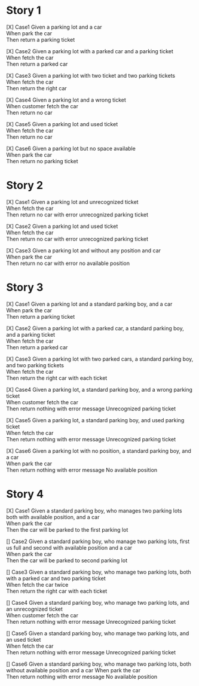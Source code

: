 # Story 1
[X] Case1
    Given a parking lot and a car  
    When park the car  
    Then return a parking ticket  

[X] Case2
    Given a parking lot with a parked car and a parking ticket  
    When fetch the car  
    Then return a parked car  

[X] Case3
    Given a parking lot with two ticket and two parking tickets  
    When fetch the car  
    Then return the right car  

[X] Case4
    Given a parking lot and a wrong ticket  
    When customer fetch the car  
    Then return no car

[X] Case5
    Given a parking lot and used ticket  
    When fetch the car  
    Then return no car  

[X] Case6
    Given a parking lot but no space available  
    When park the car  
    Then return no parking ticket 

# Story 2
[X] Case1
    Given a parking lot and unrecognized ticket  
    When fetch the car  
    Then return no car with error unrecognized parking ticket  

[X] Case2
    Given a parking lot and used ticket  
    When fetch the car  
    Then return no car with error unrecognized parking ticket 

[X] Case3
    Given a parking lot and without any position and car  
    When park the car  
    Then return no car with error no available position

# Story 3
[X] Case1
Given a parking lot and a standard parking boy, and a car  
When park the car  
Then return a parking ticket

[X] Case2
Given a parking lot with a parked car, a standard parking boy, and a parking ticket  
When fetch the car  
Then return a parked car

[X] Case3
Given a parking lot with two parked cars, a standard parking boy, and two parking tickets  
When fetch the car  
Then return the right car with each ticket

[X] Case4
Given a parking lot, a standard parking boy, and a wrong parking ticket  
When customer fetch the car  
Then return nothing with error message Unrecognized parking ticket

[X] Case5
Given a parking lot, a standard parking boy, and used parking ticket  
When fetch the car  
Then return nothing with error message Unrecognized parking ticket

[X] Case6
Given a parking lot with no  position, a standard parking boy, and a car  
When park the car  
Then return nothing with error message No available position

# Story 4
[X] Case1
Given a standard parking boy, who manages two parking lots both with available position, and a car  
When park the car  
Then the car will be parked to the first parking lot

[] Case2
Given a standard parking boy, who manage two parking lots, first us full and second with available position and a car  
When park the car  
Then the car will be parked to second parking lot

[] Case3
Given a standard parking boy, who manage two parking lots, both with a parked car and two parking ticket  
When fetch the car twice  
Then return the right car with each ticket

[] Case4
Given a standard parking boy, who manage two parking lots, and an unrecognized ticket  
When customer fetch the car  
Then return nothing with error message Unrecognized parking ticket

[] Case5
Given a standard parking boy, who manage two parking lots, and an used ticket   
When fetch the car  
Then return nothing with error message Unrecognized parking ticket

[] Case6
Given a standard parking boy, who manage two parking lots, both without available position and a car
When park the car  
Then return nothing with error message No available position